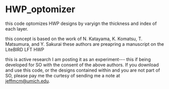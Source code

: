 # HWP_optomizer
this code optomizes HWP designs by varyign the thickness and index of each layer.

this concept is based on the work of N. Katayama, K.
Komatsu, T. Matsumura, and Y. Sakurai 
these authors are preapring a manuscript on the LiteBIRD LFT HWP

this is active research I am posting it as an experiment--- this if being developed for SO with the consent of the above authors.  If you download and use this code, or the designs contained within and you are not part of SO, please pay me the curtesy of sending me a note at jeffmcm@umich.edu. 
